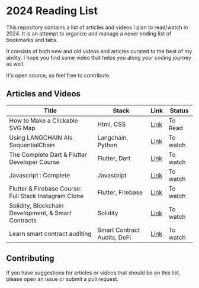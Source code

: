 # 2024 Reading List

This repository contains a list of articles and videos I plan to read/watch in 2024. It is an attempt to organize and manage a never ending list of bookmarks and tabs. 

It consists of both new and old videos and articles curated to the best of my ability. I hope you find some video that helps you along your coding journey as well.
 
It's open source, so feel free to contribute.


## Articles and Videos
| Title | Stack | Link | Status |
| ----- | ----- | ---- | ------ |
| How to Make a Clickable SVG Map | Html, CSS | [Link](https://www.freecodecamp.org/news/how-to-make-clickable-svg-map-html-css/) | To Read |
| Using LANGCHAIN AIs SequentialChain  | Langchain, Python | [Link](https://www.youtube.com/watch?v=VVSiI-FFrV0) | To watch |
| The Complete Dart & Flutter Developer Course  | Flutter, Dart | [Link](=https://www.youtube.com/watch?v=CzRQ9mnmh44&t=2677s) | To watch |
| Javascript : Complete  | Javascript | [Link](https://www.youtube.com/watch?v=ER9SspLe4Hg&t=129s) | To watch |
| Flutter & Firebase Course: Full Stack Instagram Clone | Flutter, Firebase | [Link](https://www.youtube.com/watch?v=mEPm9w5QlJM&t=296s) | To watch |
| Solidity, Blockchain Development, & Smart Contracts  | Solidity | [Link](https://www.youtube.com/watch?v=umepbfKp5rI&t=21s) | To watch |
| Learn smart contract auditing | Smart Contract Audits, DeFi | [Link](https://www.youtube.com/watch?v=pUWmJ86X_do&t=432s) | To watch |

## Contributing
If you have suggestions for articles or videos that should be on this list, please open an issue or submit a pull request.

